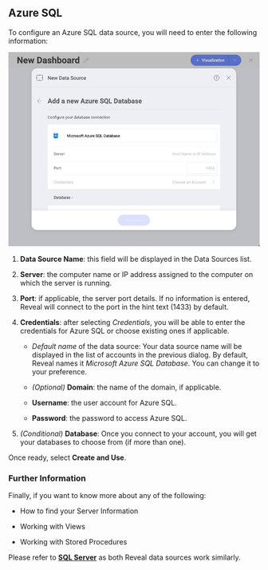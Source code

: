 ## Azure SQL

To configure an Azure SQL data source, you will need to enter the following information:

![Opening Reveal's AzureSQL data source configuration screen](images/enter-Azure-SQL-details.png)

1.  **Data Source Name**: this field will be displayed in the Data
    Sources list.

2.  **Server**: the computer name or IP address assigned to the computer
    on which the server is running.

3.  **Port**: if applicable, the server port details. If no information
    is entered, Reveal will connect to the port in the hint text (1433)
    by default.

4.  **Credentials**: after selecting *Credentials*, you will be able to
    enter the credentials for Azure SQL or choose existing ones if
    applicable.

      - *Default name* of the data source: Your data source name will be displayed in the list of accounts in the previous dialog. By default, Reveal names it *Microsoft Azure SQL Database*. You can change it to your preference.


      - *(Optional)* **Domain**: the name of the domain, if applicable.

      - **Username**: the user account for Azure SQL.

      - **Password**: the password to access Azure SQL.

5.  *(Conditional)* **Database**: Once you connect to your account, you
    will get your databases to choose from (if more than one).

Once ready, select **Create and Use**.

### Further Information

Finally, if you want to know more about any of the following:

  - How to find your Server Information

  - Working with Views

  - Working with Stored Procedures

Please refer to [**SQL Server**](microsoft-sql-server.html#how-to-find-server) as both Reveal data sources work similarly.
